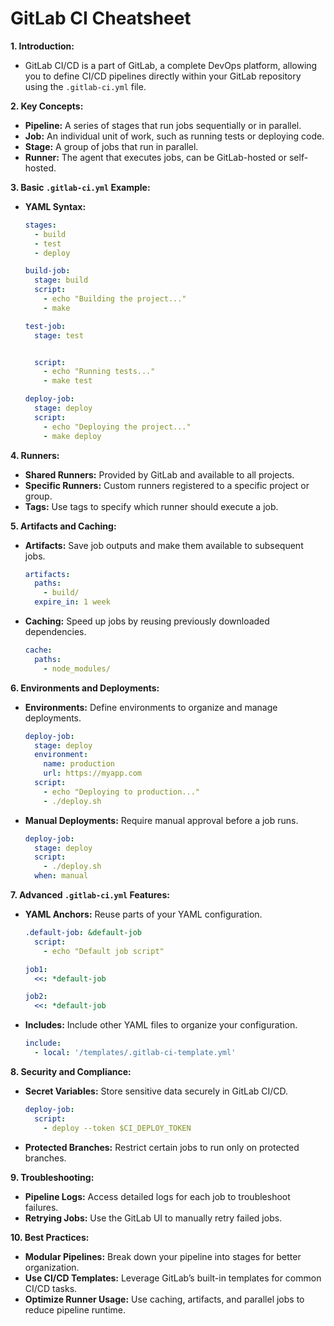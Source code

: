 # GitLab CI Cheatsheet

**1. Introduction:**

- GitLab CI/CD is a part of GitLab, a complete DevOps platform, allowing you to define CI/CD pipelines directly within your GitLab repository using the `.gitlab-ci.yml` file.

**2. Key Concepts:**

- **Pipeline:** A series of stages that run jobs sequentially or in parallel.
- **Job:** An individual unit of work, such as running tests or deploying code.
- **Stage:** A group of jobs that run in parallel.
- **Runner:** The agent that executes jobs, can be GitLab-hosted or self-hosted.

**3. Basic `.gitlab-ci.yml` Example:**

- **YAML Syntax:**

  ```yaml
  stages:
    - build
    - test
    - deploy

  build-job:
    stage: build
    script:
      - echo "Building the project..."
      - make

  test-job:
    stage: test


    script:
      - echo "Running tests..."
      - make test

  deploy-job:
    stage: deploy
    script:
      - echo "Deploying the project..."
      - make deploy
  ```

**4. Runners:**

- **Shared Runners:** Provided by GitLab and available to all projects.
- **Specific Runners:** Custom runners registered to a specific project or group.
- **Tags:** Use tags to specify which runner should execute a job.

**5. Artifacts and Caching:**

- **Artifacts:** Save job outputs and make them available to subsequent jobs.

  ```yaml
  artifacts:
    paths:
      - build/
    expire_in: 1 week
  ```

- **Caching:** Speed up jobs by reusing previously downloaded dependencies.

  ```yaml
  cache:
    paths:
      - node_modules/
  ```

**6. Environments and Deployments:**

- **Environments:** Define environments to organize and manage deployments.

  ```yaml
  deploy-job:
    stage: deploy
    environment:
      name: production
      url: https://myapp.com
    script:
      - echo "Deploying to production..."
      - ./deploy.sh
  ```

- **Manual Deployments:** Require manual approval before a job runs.

  ```yaml
  deploy-job:
    stage: deploy
    script:
      - ./deploy.sh
    when: manual
  ```

**7. Advanced `.gitlab-ci.yml` Features:**

- **YAML Anchors:** Reuse parts of your YAML configuration.

  ```yaml
  .default-job: &default-job
    script:
      - echo "Default job script"

  job1:
    <<: *default-job

  job2:
    <<: *default-job
  ```

- **Includes:** Include other YAML files to organize your configuration.

  ```yaml
  include:
    - local: '/templates/.gitlab-ci-template.yml'
  ```

**8. Security and Compliance:**

- **Secret Variables:** Store sensitive data securely in GitLab CI/CD.

  ```yaml
  deploy-job:
    script:
      - deploy --token $CI_DEPLOY_TOKEN
  ```

- **Protected Branches:** Restrict certain jobs to run only on protected branches.

**9. Troubleshooting:**

- **Pipeline Logs:** Access detailed logs for each job to troubleshoot failures.
- **Retrying Jobs:** Use the GitLab UI to manually retry failed jobs.

**10. Best Practices:**

- **Modular Pipelines:** Break down your pipeline into stages for better organization.
- **Use CI/CD Templates:** Leverage GitLab’s built-in templates for common CI/CD tasks.
- **Optimize Runner Usage:** Use caching, artifacts, and parallel jobs to reduce pipeline runtime.
